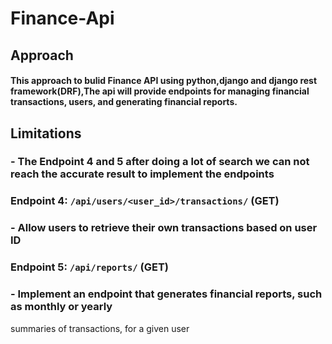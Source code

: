# Finance-Api
## Approach
#### This approach to bulid Finance API using python,django and django rest framework(DRF),The api will provide endpoints for managing financial transactions, users, and generating financial reports.

## Limitations
### - The Endpoint 4 and 5 after doing a lot of search we can not reach the accurate result to implement the endpoints
### Endpoint 4: `/api/users/<user_id>/transactions/` (GET)
### - Allow users to retrieve their own transactions based on user ID
### Endpoint 5: `/api/reports/` (GET)
### - Implement an endpoint that generates financial reports, such as monthly or yearly
summaries of transactions, for a given user
